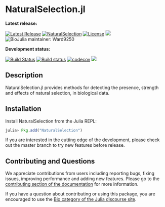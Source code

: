 # NaturalSelection.jl

**Latest release:**

[![Latest Release](https://img.shields.io/github/release/BioJulia/NaturalSelection.jl.svg)](https://github.com/BioJulia/NaturalSelection.jl/releases/latest)
[![NaturalSelection](http://pkg.julialang.org/badges/NaturalSelection_0.6.svg)](http://pkg.julialang.org/?pkg=NaturalSelection)
[![License](https://img.shields.io/badge/license-MIT-green.svg)](https://github.com/BioJulia/NaturalSelection.jl/blob/master/LICENSE)
[![](https://img.shields.io/badge/docs-stable-blue.svg)](https://biojulia.github.io/NaturalSelection.jl/stable)
![BioJulia maintainer: Ward9250](https://img.shields.io/badge/BioJulia%20Maintainer-Ward9250-orange.svg)

**Development status:**

[![Build Status](https://travis-ci.org/BioJulia/NaturalSelection.jl.svg?branch=master)](https://travis-ci.org/BioJulia/NaturalSelection.jl)
[![Build status](https://ci.appveyor.com/api/projects/status/m4o4t50l3ih35jrt/branch/master?svg=true)](https://ci.appveyor.com/project/Ward9250/NaturalSelection-jl/branch/master)
[![codecov](https://codecov.io/gh/BioJulia/NaturalSelection.jl/branch/master/graph/badge.svg)](https://codecov.io/gh/BioJulia/NaturalSelection.jl)
[![](https://img.shields.io/badge/docs-latest-blue.svg)](https://biojulia.github.io/NaturalSelection.jl/latest)


## Description

NaturalSelection.jl provides methods for detecting the presence, strength and effects of
natural selection, in biological data.


## Installation

Install NaturalSelection from the Julia REPL:

```julia
julia> Pkg.add("NaturalSelection")
```

If you are interested in the cutting edge of the development, please check out
the master branch to try new features before release.

## Contributing and Questions

We appreciate contributions from users including reporting bugs, fixing issues,
improving performance and adding new features.
Please go to the [contributing section of the documentation](biojulia.github.io/NaturalSelection.jl/stable/contributing)
for more information.

If you have a question about
contributing or using this package, you are encouraged to use the
[Bio category of the Julia discourse
site](https://discourse.julialang.org/c/domain/bio).

